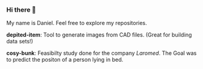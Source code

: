 ### Hi there 👋

My name is Daniel. Feel free to explore my repositories.

**depited-item**: Tool to generate images from CAD files. (Great for building data sets!)

**cosy-bunk**: Feasibilty study done for the company *Laromed*. The Goal was to predict the positon of a person lying in bed.
<!-- and don't forget to check out my website where I posts blog articels every now and then.-->

<!--
**greenbase/greenbase** is a ✨ _special_ ✨ repository because its `README.md` (this file) appears on your GitHub profile.

Here are some ideas to get you started:

- 🔭 I’m currently working on ...
- 🌱 I’m currently learning ...
- 👯 I’m looking to collaborate on ...
- 🤔 I’m looking for help with ...
- 💬 Ask me about ...
- 📫 How to reach me: ...
- 😄 Pronouns: ...
- ⚡ Fun fact: ...
-->
